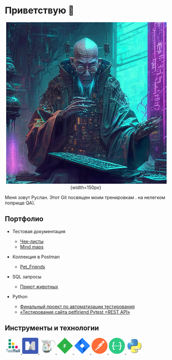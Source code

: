 # Приветствую  🦕

<div align="center">

![GIF](https://github.com/DmitrievRB/DmitrievRB/blob/master/icons/qa.png){width=150px}
  
</div>



Меня зовут Руслан. Этот Git  посвящен моим тренировкам . на нелегком поприще QA).




## Портфолио 
- Тестовая документация
   -  [Чек-листы](https://github.com/DmitrievRB/Checklist.git)
   -  [Mind maps](https://github.com/DmitrievRB/MindMap.git)
  
- Коллекция в Postman 
   -  [Pet_Friends ](https://github.com/DmitrievRB/Postman_Pet_friends.git)
- SQL запросы 
   -  [Приют животных](https://github.com/DmitrievRB/pet_shop_sql.git)
- Python
   -  [Финальный проект по автоматизации тестирования ]( https://github.com/DmitrievRB/Final_project.git  )
   -  [«Тестирование сайта petfiriend Pytest +REST API»]( https://github.com/DmitrievRB/pet_friends.git )

 

## Инструменты и технологии


<a href="https://www.gurock.com/testrail">
<img src="https://github.com/DmitrievRB/DmitrievRB/blob/master/icons/TestRail.png" alt="TestRail" width="50" height="50" />
</a>
<a href="https://www.mindmanager.com/">
<img src="https://github.com/DmitrievRB/DmitrievRB/blob/master/icons/mindmanager.png" alt="MindManager" width="50" height="50" />
</a>
<a href="https://www.charlesproxy.com/">
<img src="https://github.com/DmitrievRB/DmitrievRB/blob/master/icons/Charles.png" alt="Charles" width="50" height="50" />
</a>
<a href="https://www.telerik.com/fiddler">
<img src="https://github.com/DmitrievRB/DmitrievRB/blob/master/icons/Fiddler.png" alt="Fiddler" width="50" height="50" /> 
</a>
<a href="https://www.atlassian.com/software/jira">
<img src="https://github.com/DmitrievRB/DmitrievRB/blob/master/icons/Jira.png" alt="Jira" width="50" height="50" />
</a>
<a href="https://www.postman.com/">
<img src="https://github.com/DmitrievRB/DmitrievRB/blob/master/icons/Postman.png" alt="Postman" width="50" height="50" />
</a>
<a href="https://swagger.io/">
<img src="https://github.com/DmitrievRB/DmitrievRB/blob/master/icons/swagger.png" alt="Swagger" width="50" height="50" />
</a>
<a href="https://www.python.org/">
<img src="https://github.com/DmitrievRB/DmitrievRB/blob/master/icons/python.png" alt="Python" width="50" height="50" />
</a>

